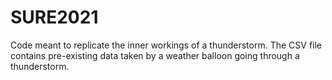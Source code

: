 # SURE2021
Code meant to replicate the inner workings of a thunderstorm. The CSV file contains pre-existing data taken by a weather balloon going through a thunderstorm.
